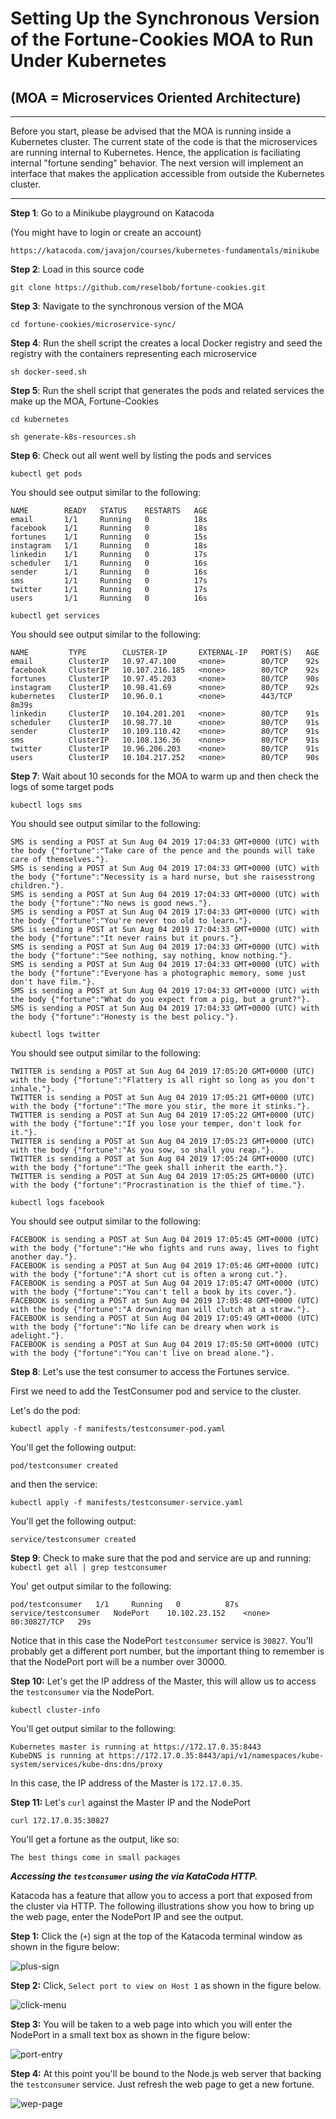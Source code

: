 # Setting Up the Synchronous Version of the Fortune-Cookies MOA to Run Under Kubernetes

## (MOA = Microservices Oriented Architecture)

---- 

Before you start, please be advised that the MOA is running inside a Kubernetes cluster. The current state of the code is that the microservices are running
internal to Kubernetes. Hence, the application is faciliating internal "fortune sending" behavior. The next version will
implement an interface that makes the application accessible from outside the Kubernetes cluster.

---- 

**Step 1**: Go to a Minikube playground on Katacoda

(You might have to login or create an account)

`https://katacoda.com/javajon/courses/kubernetes-fundamentals/minikube`

**Step 2**: Load in this source code

`git clone https://github.com/reselbob/fortune-cookies.git`

**Step 3**: Navigate to the synchronous version of the MOA

`cd fortune-cookies/microservice-sync/`

**Step 4**: Run the shell script the creates a local Docker registry and seed the registry
with the containers representing each microservice 

`sh docker-seed.sh`

**Step 5**: Run the shell script that generates the pods and related services the make up
the MOA, Fortune-Cookies

`cd kubernetes`

`sh generate-k8s-resources.sh`

**Step 6**: Check out all went well by listing the pods and services

`kubectl get pods`

You should see output similar to the following:

```text
NAME        READY   STATUS    RESTARTS   AGE
email       1/1     Running   0          18s
facebook    1/1     Running   0          18s
fortunes    1/1     Running   0          15s
instagram   1/1     Running   0          18s
linkedin    1/1     Running   0          17s
scheduler   1/1     Running   0          16s
sender      1/1     Running   0          16s
sms         1/1     Running   0          17s
twitter     1/1     Running   0          17s
users       1/1     Running   0          16s
```

`kubectl get services`

You should see output similar to the following:

```text
NAME         TYPE        CLUSTER-IP       EXTERNAL-IP   PORT(S)   AGE
email        ClusterIP   10.97.47.100     <none>        80/TCP    92s
facebook     ClusterIP   10.107.216.185   <none>        80/TCP    92s
fortunes     ClusterIP   10.97.45.203     <none>        80/TCP    90s
instagram    ClusterIP   10.98.41.69      <none>        80/TCP    92s
kubernetes   ClusterIP   10.96.0.1        <none>        443/TCP   8m39s
linkedin     ClusterIP   10.104.201.201   <none>        80/TCP    91s
scheduler    ClusterIP   10.98.77.10      <none>        80/TCP    91s
sender       ClusterIP   10.109.110.42    <none>        80/TCP    91s
sms          ClusterIP   10.108.136.36    <none>        80/TCP    91s
twitter      ClusterIP   10.96.206.203    <none>        80/TCP    91s
users        ClusterIP   10.104.217.252   <none>        80/TCP    90s
```


**Step 7**: Wait about 10 seconds for the MOA to warm up and then check the logs of some
target pods

`kubectl logs sms`

You should see output similar to the following:

```text
SMS is sending a POST at Sun Aug 04 2019 17:04:33 GMT+0000 (UTC) with the body {"fortune":"Take care of the pence and the pounds will take care of themselves."}.
SMS is sending a POST at Sun Aug 04 2019 17:04:33 GMT+0000 (UTC) with the body {"fortune":"Necessity is a hard nurse, but she raisesstrong children."}.
SMS is sending a POST at Sun Aug 04 2019 17:04:33 GMT+0000 (UTC) with the body {"fortune":"No news is good news."}.
SMS is sending a POST at Sun Aug 04 2019 17:04:33 GMT+0000 (UTC) with the body {"fortune":"You're never too old to learn."}.
SMS is sending a POST at Sun Aug 04 2019 17:04:33 GMT+0000 (UTC) with the body {"fortune":"It never rains but it pours."}.
SMS is sending a POST at Sun Aug 04 2019 17:04:33 GMT+0000 (UTC) with the body {"fortune":"See nothing, say nothing, know nothing."}.
SMS is sending a POST at Sun Aug 04 2019 17:04:33 GMT+0000 (UTC) with the body {"fortune":"Everyone has a photographic memory, some just don't have film."}.
SMS is sending a POST at Sun Aug 04 2019 17:04:33 GMT+0000 (UTC) with the body {"fortune":"What do you expect from a pig, but a grunt?"}.
SMS is sending a POST at Sun Aug 04 2019 17:04:33 GMT+0000 (UTC) with the body {"fortune":"Honesty is the best policy."}.
```

`kubectl logs twitter`

You should see output similar to the following:

```text
TWITTER is sending a POST at Sun Aug 04 2019 17:05:20 GMT+0000 (UTC) with the body {"fortune":"Flattery is all right so long as you don't inhale."}.
TWITTER is sending a POST at Sun Aug 04 2019 17:05:21 GMT+0000 (UTC) with the body {"fortune":"The more you stir, the more it stinks."}.
TWITTER is sending a POST at Sun Aug 04 2019 17:05:22 GMT+0000 (UTC) with the body {"fortune":"If you lose your temper, don't look for it."}.
TWITTER is sending a POST at Sun Aug 04 2019 17:05:23 GMT+0000 (UTC) with the body {"fortune":"As you sow, so shall you reap."}.
TWITTER is sending a POST at Sun Aug 04 2019 17:05:24 GMT+0000 (UTC) with the body {"fortune":"The geek shall inherit the earth."}.
TWITTER is sending a POST at Sun Aug 04 2019 17:05:25 GMT+0000 (UTC) with the body {"fortune":"Procrastination is the thief of time."}.
```

`kubectl logs facebook`

You should see output similar to the following:

```text
FACEBOOK is sending a POST at Sun Aug 04 2019 17:05:45 GMT+0000 (UTC) with the body {"fortune":"He who fights and runs away, lives to fight another day."}.
FACEBOOK is sending a POST at Sun Aug 04 2019 17:05:46 GMT+0000 (UTC) with the body {"fortune":"A short cut is often a wrong cut."}.
FACEBOOK is sending a POST at Sun Aug 04 2019 17:05:47 GMT+0000 (UTC) with the body {"fortune":"You can't tell a book by its cover."}.
FACEBOOK is sending a POST at Sun Aug 04 2019 17:05:48 GMT+0000 (UTC) with the body {"fortune":"A drowning man will clutch at a straw."}.
FACEBOOK is sending a POST at Sun Aug 04 2019 17:05:49 GMT+0000 (UTC) with the body {"fortune":"No life can be dreary when work is adelight."}.
FACEBOOK is sending a POST at Sun Aug 04 2019 17:05:50 GMT+0000 (UTC) with the body {"fortune":"You can't live on bread alone."}.
```
**Step 8**: Let's use the test consumer to access the Fortunes service.

First we need to add the TestConsumer pod and service to the cluster.

Let's do the pod:

`kubectl apply -f manifests/testconsumer-pod.yaml`

You'll get the following output:

`pod/testconsumer created`

and then the service:

`kubectl apply -f manifests/testconsumer-service.yaml`

You'll get the following output:

`service/testconsumer created`

**Step 9**: Check to make sure that the pod and service are up and running:
`kubectl get all | grep testconsumer`

You' get output similar to the following:

```text
pod/testconsumer   1/1     Running   0          87s
service/testconsumer   NodePort    10.102.23.152    <none>        80:30827/TCP   29s
```
Notice that in this case the NodePort `testconsumer` service is `30827`. You'll probably get a different
port number, but the important thing to remember is that the NodePort port will be a number over 30000.

**Step 10:** Let's get the IP address of the Master, this will allow us to access the `testconsumer` via the NodePort.

`kubectl cluster-info`

You'll get output similar to the following:

```text
Kubernetes master is running at https://172.17.0.35:8443
KubeDNS is running at https://172.17.0.35:8443/api/v1/namespaces/kube-system/services/kube-dns:dns/proxy
```
In this case, the IP address of the Master is `172.17.0.35`.

**Step 11:** Let's `curl` against the Master IP and the NodePort

`curl 172.17.0.35:30827`

You'll get a fortune as the output, like so:

`The best things come in small packages`

***Accessing the `testconsumer` using the via KataCoda HTTP.***

Katacoda has a feature that allow you to access a port that exposed from the cluster via HTTP. The following 
illustrations show you how to bring up the web page, enter the NodePort IP and see the output.

**Step 1:** Click the (`+`) sign at the top of the Katacoda terminal window as shown in the figure below:

![plus-sign](./images/kata-01.png)

**Step 2:** Click, `Select port to view on Host 1` as shown in the figure below.

![click-menu](./images/kata-02.png)

**Step 3:** You will be taken to a web page into which you will enter the NodePort in a small text box as shown in the
figure below:

![port-entry](./images/kata-03.png)

**Step 4:** At this point you'll be bound to the Node.js web server that backing the `testconsumer` service. Just refresh
the web page to get a new fortune.

![wep-page](./images/kata-04.png)